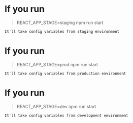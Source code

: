 # If you run

> REACT_APP_STAGE=staging npm run start

```
It'll take config variables from staging environment
```

# If you run

> REACT_APP_STAGE=prod npm run start

```
It'll take config variables from production environment
```

# If you run

> REACT_APP_STAGE=dev npm run start

```
It'll take config variables from development environment
```
